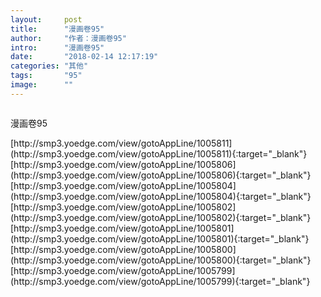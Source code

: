 ```yaml
---
layout:     post
title:      "漫画卷95"
author:     "作者：漫画卷95"
intro:      "漫画卷95"
date:       "2018-02-14 12:17:19"
categories: "其他"
tags:       "95"
image:      ""
---
```

<div style="text-align: center">
<p><img src=""/></p>
</div>
<p class="post-meta">
<span>漫画卷95</span>
</p>
[http://smp3.yoedge.com/view/gotoAppLine/1005811](http://smp3.yoedge.com/view/gotoAppLine/1005811){:target="_blank"}
[http://smp3.yoedge.com/view/gotoAppLine/1005806](http://smp3.yoedge.com/view/gotoAppLine/1005806){:target="_blank"}
[http://smp3.yoedge.com/view/gotoAppLine/1005804](http://smp3.yoedge.com/view/gotoAppLine/1005804){:target="_blank"}
[http://smp3.yoedge.com/view/gotoAppLine/1005802](http://smp3.yoedge.com/view/gotoAppLine/1005802){:target="_blank"}
[http://smp3.yoedge.com/view/gotoAppLine/1005801](http://smp3.yoedge.com/view/gotoAppLine/1005801){:target="_blank"}
[http://smp3.yoedge.com/view/gotoAppLine/1005800](http://smp3.yoedge.com/view/gotoAppLine/1005800){:target="_blank"}
[http://smp3.yoedge.com/view/gotoAppLine/1005799](http://smp3.yoedge.com/view/gotoAppLine/1005799){:target="_blank"}


